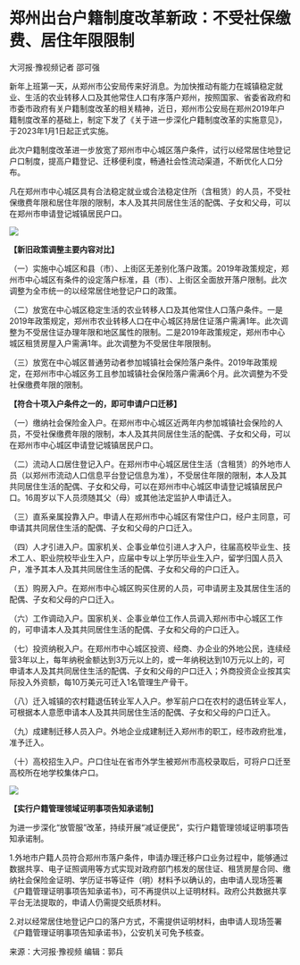 # 郑州出台户籍制度改革新政：不受社保缴费、居住年限限制

大河报·豫视频记者 邵可强

新年上班第一天，从郑州市公安局传来好消息。为加快推动有能力在城镇稳定就业、生活的农业转移人口及其他常住人口有序落户郑州，按照国家、省委省政府和市委市政府有关户籍制度改革的相关精神，近日，郑州市公安局在郑州2019年户籍制度改革的基础上，制定下发了《关于进一步深化户籍制度改革的实施意见》，于2023年1月1日起正式实施。

此次户籍制度改革进一步放宽了郑州市中心城区落户条件，试行以经常居住地登记户口制度，提高户籍登记、迁移便利度，畅通社会性流动渠道，不断优化人口分布。

凡在郑州市中心城区具有合法稳定就业或合法稳定住所（含租赁）的人员，不受社保缴费年限和居住年限的限制，本人及其共同居住生活的配偶、子女和父母，可以在郑州市申请登记城镇居民户口。

![](https://inews.gtimg.com/newsapp_bt/0/15590621708/1000)

**【新旧政策调整主要内容对比】**

（一）实施中心城区和县（市）、上街区无差别化落户政策。2019年政策规定，郑州市中心城区有条件的设定落户标准，县（市）、上街区全面放开落户限制。此次调整为全市统一的以经常居住地登记户口的政策。

（二）放宽在中心城区稳定生活的农业转移人口及其他常住人口落户条件。一是2019年政策规定，郑州市农业转移人口在中心城区持居住证落户需满1年。此次调整为不受居住证办理年限和地区属性的限制。二是2019年政策规定，郑州市中心城区租赁房屋入户需满1年。此次调整为不受居住年限限制。

（三）放宽在中心城区普通劳动者参加城镇社会保险落户条件。2019年政策规定，在郑州市中心城区务工且参加城镇社会保险落户需满6个月。此次调整为不受社保缴费年限的限制。

**【符合十项入户条件之一的，即可申请户口迁移】**

（一）缴纳社会保险金入户。在郑州市中心城区近两年内参加城镇社会保险的人员，不受社保缴费年限的限制，本人及其共同居住生活的配偶、子女和父母，可以在郑州市中心城区申请登记城镇居民户口。

（二）流动人口居住登记入户。在郑州市中心城区居住生活（含租赁）的外地市人员（以郑州市流动人口信息平台登记信息为准），不受居住年限的限制，本人及其共同居住生活的配偶、子女和父母，可以在郑州市中心城区申请登记城镇居民户口。16周岁以下人员须随其父（母）或其他法定监护人申请迁入。

（三）直系亲属投靠入户。申请人在郑州市中心城区有常住户口，经户主同意，可申请其共同居住生活的配偶、子女和父母的户口迁入。

（四）人才引进入户。国家机关、企事业单位引进人才入户，往届高校毕业生、技术工人、职业院校毕业生入户，应届中专以上学历毕业生入户，留学归国人员入户，准予其本人及其共同居住生活的配偶、子女和父母的户口迁入。

（五）购房入户。在郑州市中心城区购买住房的人员，可申请房主及其居住生活的配偶、子女和父母的户口迁入。

（六）工作调动入户。国家机关、企事业单位工作人员调入郑州市中心城区工作的，可申请本人及其共同居住生活的配偶、子女和父母的户口迁入。

（七）投资纳税入户。在郑州市中心城区投资、经商、办企业的外地公民，连续经营3年以上，每年纳税金额达到3万元以上的，或一年纳税达到10万元以上的，可申请本人及其共同居住生活的配偶、子女和父母的户口迁入；外商投资企业按其实际投入外资额，每10万美元可迁入1名管理生产骨干。

（八）迁入城镇的农村籍退伍转业军人入户。参军前户口在农村的退伍转业军人，可根据本人意愿申请本人及其共同居住生活的配偶、子女和父母的户口迁入。

（九）成建制迁移人员入户。外地企业成建制迁入郑州市的职工，经市政府批准，准予迁入。

（十）高校招生入户。户口住址在省市外学生被郑州市高校录取后，可将户口迁至高校所在地学校集体户口。

![](https://inews.gtimg.com/newsapp_bt/0/15590621711/1000)

**【实行户籍管理领域证明事项告知承诺制】**

为进一步深化“放管服”改革，持续开展“减证便民”，实行户籍管理领域证明事项告知承诺制。

1.外地市户籍人员符合郑州市落户条件，申请办理迁移户口业务过程中，能够通过数据共享、电子证照调用等方式实现对政府部门核发的居住证、租赁房屋合同、缴纳社会保险金证明、学历证书等证件（明）材料予以确认的，由申请人现场签署《户籍管理证明事项告知承诺书》，可不再提供以上证明材料。政府公共数据共享平台无法提取的，申请人仍需提交纸质材料。

2.对以经常居住地登记户口的落户方式，不需提供证明材料，由申请人现场签署《户籍管理证明事项告知承诺书》，公安机关可免予核查。

来源：大河报·豫视频 编辑：郭兵

